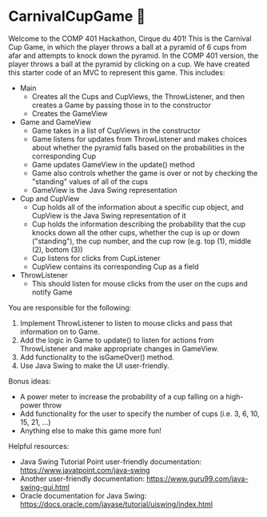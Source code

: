 # CarnivalCupGame 🤡
Welcome to the COMP 401 Hackathon, Cirque du 401! This is the Carnival Cup Game, in which the player throws a ball at a pyramid of 6 cups from afar and attempts to knock down the pyramid. In the COMP 401 version, the player throws a ball at the pyramid by clicking on a cup.
We have created this starter code of an MVC to represent this game. This includes:

* Main
  * Creates all the Cups and CupViews, the ThrowListener, and then creates a Game by passing those in to the constructor
  * Creates the GameView
* Game and GameView
  * Game takes in a list of CupViews in the constructor
  * Game listens for updates from ThrowListener and makes choices about whether the pyramid falls based on the probabilities in the corresponding Cup
  * Game updates GameView in the update() method
  * Game also controls whether the game is over or not by checking the "standing" values of all of the cups
  * GameView is the Java Swing representation 
* Cup and CupView
  * Cup holds all of the information about a specific cup object, and CupView is the Java Swing representation of it
  * Cup holds the information describing the probability that the cup knocks down all the other cups, whether the cup is up or down ("standing"), the cup number, and the cup row (e.g. top (1), middle (2), bottom (3))
  * Cup listens for clicks from CupListener
  * CupView contains its corresponding Cup as a field
* ThrowListener
  * This should listen for mouse clicks from the user on the cups and notify Game
  
You are responsible for the following:
1. Implement ThrowListener to listen to mouse clicks and pass that information on to Game.
2. Add the logic in Game to update() to listen for actions from ThrowListener and make appropriate changes in GameView.
3. Add functionality to the isGameOver() method.
4. Use Java Swing to make the UI user-friendly.
  
Bonus ideas:
* A power meter to increase the probability of a cup falling on a high-power throw
* Add functionality for the user to specify the number of cups (i.e. 3, 6, 10, 15, 21, ...)
* Anything else to make this game more fun! 
  
Helpful resources:
* Java Swing Tutorial Point user-friendly documentation: https://www.javatpoint.com/java-swing
* Another user-friendly documentation: https://www.guru99.com/java-swing-gui.html
* Oracle documentation for Java Swing: https://docs.oracle.com/javase/tutorial/uiswing/index.html
